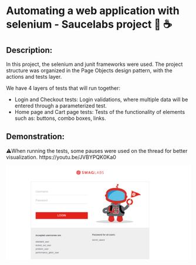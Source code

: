 <h1> Automating a web application with selenium - Saucelabs project 🤖 ☕ </h1>

<div>
  <h2> Description: </h2>
  <p>
    In this project, the selenium and junit frameworks were used. The project structure was organized in the Page Objects design pattern, with the actions and tests layer.
  </p>
  <p>
    We have 4 layers of tests that will run together:
    <ul>
      <li>Login and Checkout tests: Login validations, where multiple data will be entered through a parameterized test.</li>
      <li>Home page and Cart page tests: Tests of the functionality of elements such as: buttons, combo boxes, links.</li>
  </ul>
  </p>
</div>
<div>
  <h2>Demonstration: </h2>
  ⚠️When running the tests, some pauses were used on the thread for better visualization.
  https://youtu.be/JVBYPQK0Ka0
 
  ![image](swaglabs.png)

</div>  



